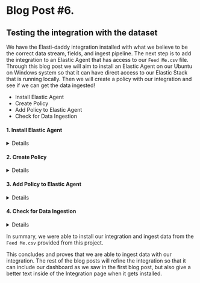 # Blog Post #6.
## Testing the integration with the dataset

We have the Elasti-daddy integration installed with what we believe to be the correct data stream, fields, and ingest pipeline.
The next step is to add the integration to an Elastic Agent that has access to our `Feed Me.csv` file. Through this blog post we
will aim to install an Elastic Agent on our Ubuntu on Windows system so that it can have direct access to our Elastic Stack that
is running locally. Then we will create a policy with our integration and see if we can get the data ingested!

- Install Elastic Agent
- Create Policy
- Add Policy to Elastic Agent
- Check for Data Ingestion

#### 1. Install Elastic Agent
<details>

We will install the Elastic Agent before adding our policy that includes our Integration inside of it. To do this, we will be making
a few changes to the Fleet server to ensure that our Ubuntu on Windows can communicate with the Elastic Stack that was stood up by
the `elastic-package` tool. 

⚠️ Note: As I was going through this blog, I found out my date was over a day off. You can check the date of your Ubuntu on Windows 
by running `date` and reviewing the output. If it is incorrect, please execute `sudo hwclock -s` in your terminal to correct this.

We need to adjust the profile of the `elastic-package` tool to have Elasticsearch listen on 127.0.0.1:9200. To do this, I modified my profile here:

```bash
/home/napsta/.elastic-package/profiles/default/stack/snapshot.yml
```

⚠️ Note: You will need to change `napsta` to your username in your environment.

Then I tweaked the line `- "ELASTICSEARCH_HOST=https://elasticsearch:9200"` and `"FLEET_SERVER_ELASTICSEARCH_HOST=https://127.0.0.1:9200"` to 127.0.0.1:

```bash
...snipped for brevity...
environment:
    - "ELASTICSEARCH_HOST=https://127.0.0.1:9200"
    - "FLEET_SERVER_CERT=/etc/ssl/elastic-agent/cert.pem"
    - "FLEET_SERVER_CERT_KEY=/etc/ssl/elastic-agent/key.pem"
    - "FLEET_SERVER_ELASTICSEARCH_HOST=https://127.0.0.1:9200"
...snipped for brevity...
```

After I made these changes, I then saved them and took the stack down and brought it back up as we have done in the past.

```bash
elastic-package stack down
elastic-package stack up -d -v --version=8.8.1
elastic-package stack up -v -d --services package-registry
```

Now, let us adjust our Fleet settings so we can install our Elastic Agent on Ubuntu. Navigate to the Fleet Settings and add a new Fleet server and Elasticsearch server that the agent will be
able to connect to.

⚠️ Note: We are not creating a new Fleet server or Elasticsearch server, but instead we are using their IP addresses instead of their
DNS names because I don't know how to route the DNS names to the host :). This is a simple work around for now. Also, make sure that
when you add the Fleet Server that you make it the default server.

![image](https://github.com/nicpenning/Elasti-daddy/assets/5582679/aadec97b-0384-481e-8c91-840afb25ce85)

Again, note that we don't need to install a new Fleet server, we are just giving the Agents another way to connect to the current one.

Here is what your configuration should look like after the changes:

![image](https://github.com/nicpenning/Elasti-daddy/assets/5582679/06aeb39e-8238-4cd0-8f8e-97ae14c05039)

The caveat for the Elasticsearch server that we added is that you need to also copy the fingerprint from the current configuration:

https://github.com/nicpenning/Elasti-daddy/assets/5582679/e552e8f5-11fd-4633-a4fb-f10fd8fd2181

After that, let us adjust the policy to use our new Elasticsearch and Fleet servers.

Do this in the policy by selecting our `Local Host Elasticsearch` output:

https://github.com/nicpenning/Elasti-daddy/assets/5582679/4f7bcc20-b9cc-4e55-aeb1-a46b4c8b5ee9

Once those steps are completed, it is time to install our Elastic Agent.

Go back to Fleet and then click on Add Agent:

![image](https://github.com/nicpenning/Elasti-daddy/assets/5582679/0aa39fa2-45fe-49c8-bf0b-2cbf0d1b2495)

There will be a flyout and most likely will have the Linux installation already selected:

![image](https://github.com/nicpenning/Elasti-daddy/assets/5582679/0e1b4e40-8ade-4582-a7a6-7f5aae0d3e35)

Make sure that the command is using https://127.0.0.1:8220 and **not** https://fleet-server:8220.

Copy the commands and put them in a text editor or run them one by one.

Please note, we need to adjust the last install command to use `--insecure` because we added a fleet server without
managing the encryption. So the command to install will look something like this:

```bash
sudo ./elastic-agent install --url=https://127.0.0.1:8220 --enrollment-token={Your token goes here}= --insecure
```

Here is what it looked like to install in my terminal:

```bash
curl -L -O https://artifacts.elastic.co/downloads/beats/elastic-agent/elastic-agent-8.8.1-linux-x86_64.tar.gz
tar xzvf elastic-agent-8.8.1-linux-x86_64.tar.gz
cd elastic-agent-8.8.1-linux-x86_64
sudo ./elastic-agent install --url=https://127.0.0.1:8220 --enrollment-token={Your enrollment token} --insecure
  % Total    % Received % Xferd  Average Speed   Time    Time     Time  Current
                                 Dload  Upload   Total   Spent    Left  Speed
100  513M  100  513M    0     0  19.8M      0  0:00:25  0:00:25 --:--:-- 20.5M
elastic-agent-8.8.1-linux-x86_64/NOTICE.txt
elastic-agent-8.8.1-linux-x86_64/README.md
...snipped for brevity...
Elastic Agent will be installed at /opt/Elastic/Agent and will run as a service. Do you want to continue? [Y/n]:Y
{"log.level":"warn","@timestamp":"2023-07-07T10:25:25.003-0500","log.logger":"tls","log.origin":{"file.name":"tlscommon/tls_config.go","file.line":104},"message":"SSL/TLS verifications disabled.","ecs.version":"1.6.0"}
{"log.level":"info","@timestamp":"2023-07-07T10:25:25.870-0500","log.origin":{"file.name":"cmd/enroll_cmd.go","file.line":478},"message":"Starting enrollment to URL: https://127.0.0.1:8220/","ecs.version":"1.6.0"}
{"log.level":"warn","@timestamp":"2023-07-07T10:25:26.086-0500","log.logger":"tls","log.origin":{"file.name":"tlscommon/tls_config.go","file.line":104},"message":"SSL/TLS verifications disabled.","ecs.version":"1.6.0"}
{"log.level":"info","@timestamp":"2023-07-07T10:25:26.935-0500","log.origin":{"file.name":"cmd/enroll_cmd.go","file.line":276},"message":"Successfully triggered restart on running Elastic Agent.","ecs.version":"1.6.0"}
Successfully enrolled the Elastic Agent.
Elastic Agent has been successfully installed.
```

If we are successful, we should see a healthy agent show up in our Fleet:

![image](https://github.com/nicpenning/Elasti-daddy/assets/5582679/1263cd9b-17e3-43a8-8d77-e15e7f5e4fee)

Success!

Now let us check back on our agent to see if we are seeing any events from the basic system integration that is currently deployed. To do this we will navigate
to Discover:

![image](https://github.com/nicpenning/Elasti-daddy/assets/5582679/2b3eb73d-5b97-41d7-9588-0534130f4021)

Then we need to filter out the other two agents that are already deployed that are sending logs to the stack by excluding these agent names:

![image](https://github.com/nicpenning/Elasti-daddy/assets/5582679/2198f8c8-cb7c-48c1-868f-62887bcf1e91)

Now we should remain with some events from today in Discover for our agent using the default `System` integration:

![image](https://github.com/nicpenning/Elasti-daddy/assets/5582679/9accc9c0-f0b3-4ce9-8a54-db01372472ea)

Success!

</details>

#### 2. Create Policy
<details>

Starting at the main Fleet page, let us add a new policy called `Feed Me`:

![image](https://github.com/nicpenning/Elasti-daddy/assets/5582679/4aa575e1-0310-4410-a1f8-072861b23e0f)

![image](https://github.com/nicpenning/Elasti-daddy/assets/5582679/7eddb266-ae7f-4523-afce-a854fefc34f2)

Now we should see that our policy was created:

![image](https://github.com/nicpenning/Elasti-daddy/assets/5582679/ccf33e0c-0d1f-4657-8f8e-d695b793afa1)

⚠️ Note: We made need to set the settings of the Policy to use our Localhost Elasticsearch and Fleet server like we did with the System Integration
if we did not make them the defaults. So go ahead and do that now by clicking on our newly created policy:

![image](https://github.com/nicpenning/Elasti-daddy/assets/5582679/52b5eb51-9765-410c-b3b1-569adb1490ce)

After you do the above then go back to the Integrations Tab then click Add Integration:

![image](https://github.com/nicpenning/Elasti-daddy/assets/5582679/75e1af56-0cce-4e26-9ca4-68829eb4e7c2)

![image](https://github.com/nicpenning/Elasti-daddy/assets/5582679/d6f4ef45-cd92-4e66-9a54-aca6bdc1b7d9)

Make sure you have Display Beta Integrations enabled and then search for our Elasti-daddy Integration:

![image](https://github.com/nicpenning/Elasti-daddy/assets/5582679/e54c4c53-38ea-4c0a-ba2a-e618e284c4f0)

Now click on the integration then click `Add Elasti-daddy`

![image](https://github.com/nicpenning/Elasti-daddy/assets/5582679/ef522d26-8668-4597-b9ce-53faeb2de593)

We can leave most of the defaults but make sure that the Existing Hosts is selected with our new Policy name of Feed Me is the selected option then
click `Save and Continue`:

![image](https://github.com/nicpenning/Elasti-daddy/assets/5582679/c99a007f-9f59-4b80-9d4e-6740b98b56b1)

Lastly, click `Add Elastic Agent later` since we will do that in the next step:

![image](https://github.com/nicpenning/Elasti-daddy/assets/5582679/2e45fcf0-c039-462d-905a-4fc36ddaf89f)

</details>

#### 3. Add Policy to Elastic Agent
<details>
Now is the time to add our Policy that contains our Integration. From the Fleet Agents page, select the `...` under actions beside our Ubuntu host and
then select `Assign to new policy`:

![image](https://github.com/nicpenning/Elasti-daddy/assets/5582679/2282f6b2-58bd-41bf-b54c-1be8de711151)

A dialog box will pop up where we can then select your `Feed Me` policy then click `Assign Policy`:

https://github.com/nicpenning/Elasti-daddy/assets/5582679/3b25ee19-0d8d-45b2-91fd-1ea7047c39c3

We should now see our host with the new policy:

![image](https://github.com/nicpenning/Elasti-daddy/assets/5582679/300a2237-7486-49e3-a48e-56609f47958b)

</details>

#### 4. Check for Data Ingestion
<details>

Now it is time to see if our Integration can ingest data from the `Feed Me.csv` file.

If you remember correctly, we made the default location for the file path `~/feed_me.csv` which immediately tells us that this integration will be looking for
a file that does not currently exist. So instead, we will update our integration to where the current file currently exists and with it's current name (which is case sensitive).

You can move the file and name it whatever you wish but I will use the following directory to ingest the data:

```bash
napsta@el33t-b00k-1:~/GitHub/Elasti-daddy/Data$ ls
'Feed Me.csv'
```

This means we will need to update the Integration to use `~/GitHub/Elasti-daddy/Data/Feed Me.csv`.

I will go back to Feed Me Policy and edit the integration.

![image](https://github.com/nicpenning/Elasti-daddy/assets/5582679/6e72695d-0337-4aad-a716-0dd460d6d20f)

![image](https://github.com/nicpenning/Elasti-daddy/assets/5582679/85db0247-9a42-4e6d-a2c9-dc1229d3131b)

![image](https://github.com/nicpenning/Elasti-daddy/assets/5582679/b69aa92c-9947-4d94-ac9b-cba9ac32af37)

This will correct the health of the agent, however, I had an oversight on the relative path that I had selected for our `Feed Me.csv`.
It is worth mentioning that the Elastic Agent runs as a root or system user, so that relative path will not work for us. So instead, we
will put in the full path for the file we wish to ingest:

```
napsta@el33t-b00k-1:~/GitHub/Elasti-daddy/Data$ find $(pwd) -name Feed\ Me.csv
/home/napsta/GitHub/Elasti-daddy/Data/Feed Me.csv
```

Your output will be different based on your user name if you are following along. Otherwise, you can move the file to a directory like `/tmp/feed_me.csv`
instead and then put that as the path in the integration for ingest. I chose to use this GitHub path since I will want to make changes to the file and not 
have to worry about copying the file to a different directory everytime I have a new change.

I will update the integration again to see what happens.

![image](https://github.com/nicpenning/Elasti-daddy/assets/5582679/bd02de73-3228-49a5-9d60-e593678cdc92)

After we point to our path of our file, let us check `Discover` and use the search bar to find our data stream by entering in this filter: `data_stream.dataset :"elasti_daddy.feed_me"` and then selecting `Last 90 days` to make sure we hit our date and timestamps for the data set:

![image](https://github.com/nicpenning/Elasti-daddy/assets/5582679/e40d5224-3643-4643-9ebc-aca07f3066ed)

# 🎉 Wow, we did it! 

![image](https://github.com/nicpenning/Elasti-daddy/assets/5582679/15bd5c44-a5be-477b-95bc-9c22fc2f01f8)

We have over 300 events at this time of writing and the dataset that we used. Let us check out a sample event to see if the fields contain the data 
that we expected by clicking on the expand (arrows) button on the left hand side of an event:

![image](https://github.com/nicpenning/Elasti-daddy/assets/5582679/229fd6dc-7a0b-4c85-9cf6-8eb7997b8f0e)

Above we can see our `Amount` field. But we also see a `?` which means that we need to refresh our page in our browser so that Kibana can provide the correct
data view mapping that we had set in our index template. We are using the default logs-* data view which is what caused this.

After refreshing, and scrolling through the document, we can see that our fields have the proper mappings!

![image](https://github.com/nicpenning/Elasti-daddy/assets/5582679/20914121-883b-4aa6-8c76-3681fa33150c)

The last thing we will do to wrap up this post is select all of the fields that we had created as custom fields to show them as columns in `Discover`. 
To do this, we can click on the icon to the left of the document count to expand the window:

![image](https://github.com/nicpenning/Elasti-daddy/assets/5582679/28ae41ee-1b81-451d-b7fa-f51ba537376c)

Then hover over the fields we want to add as columns and hit the `+` sign and see them add to the right hand side as columns.

We can then reorganize them to get a better idea of how the data lives in the CSV which makes it easier to interpret.

https://github.com/nicpenning/Elasti-daddy/assets/5582679/3bd3ff77-0618-40dd-919e-6dc79d56255e

As we scroll through the data, it appears that most of the columns have data as they are expected to.

![image](https://github.com/nicpenning/Elasti-daddy/assets/5582679/f7738a69-b9ed-46e8-bb17-466d1f8f0036)

</details>

In summary, we were able to install our integration and ingest data from the `Feed Me.csv` provided from this project.

This concludes and proves that we are able to ingest data with our integration. The rest of the blog posts will refine the integration so that it can include
our dashboard as we saw in the first blog post, but also give a better text inside of the Integration page when it gets installed.

